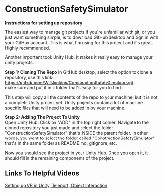 # ConstructionSafetySimulator

<strong>Instructions for setting up repository</strong>

The easiest way to manage git projects if you're unfamiliar with git, or you just want something simple, is to download GitHub desktop and sign in with your GitHub account. This is what I'm using for this project and it's great. Highly recommended. 

Another important tool: Unity Hub. It makes it really easy to manage your unity projects. 

<strong>Step 1: Cloning The Repo</strong>
In GitHub desktop, select the option to clone a repository, use this link:<br />
https://github.com/WillJenkins/ConstructionSafetySimulator.git <br />
make sure and put it in a folder that's easy for you to find. 

This step will copy all the contents of the repo to your machine, but it is not a complete Unity project yet. 
Unity projects contain a lot of machine specific files that will need to be added in by your machine.

<strong>Step 2: Adding The Project To Unity</strong><br />
Open Unity Hub. Click on "ADD" in the top right corner. Navigate to the cloned repository you just made and select 
the folder "ConstructionSafetySimulator" that's INSIDE the parent folder. In other words, you want to select the folder 
called "ConstructionSafetySimulator" that's in the same folder as README.md, gitignore, etc.

Now you should see the project in your Unity Hub. Once you open it, it should fill in the remaining components of the project. 

<h2>Links To Helpful Videos</h2>

<a href="https://www.youtube.com/watch?v=iJ0oNYIUFJo">Setting up VR in Unity, Teleport, Object Interaction</a>
